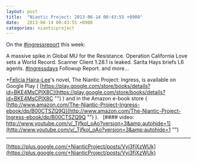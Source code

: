 ```yaml
---
layout: post
title:  "Niantic Project: 2013-06-14 00:43:55 +0900"
date:   2013-06-14 00:43:55 +0900
categories: nianticproject
---
```

On the [#ingressreport](https://plus.google.com/s/%23ingressreport "") this week:

A massive spike in Global MU for the Resistance.
Operation California Love sets a World Record.
Scanner Client 1.28.1 is leaked.
Sarita Hays briefs L6 agents.
[#ingressdays](https://plus.google.com/s/%23ingressdays "") Followup Report.
and more...

+[Felicia Hajra-Lee](https://plus.google.com/118344555717370644832 "")'s novel, The Niantic Project: Ingress, is available on Google Play ( [https://play.google.com/store/books/details?id=BKE4MsCPlX8C](https://play.google.com/store/books/details?id=BKE4MsCPlX8C "") ) and in the Amazon e-book store ( [http://www.amazon.com/The-Niantic-Project-Ingress-ebook/dp/B00CTSZQ9Q](http://www.amazon.com/The-Niantic-Project-Ingress-ebook/dp/B00CTSZQ9Q "") ).  
[#### video: http://www.youtube.com/v/_Tjfkol_oAo?version=3&amp;autohide=1](http://www.youtube.com/v/_Tjfkol_oAo?version=3&amp;autohide=1 "")
- - -
[https://plus.google.com/+NianticProject/posts/Vyi3fjXzWUk](https://plus.google.com/+NianticProject/posts/Vyi3fjXzWUk)
